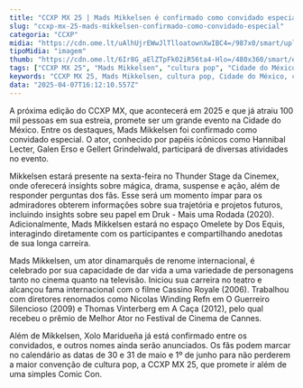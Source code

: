 ```yaml
---
title: "CCXP MX 25 | Mads Mikkelsen é confirmado como convidado especial"
slug: "ccxp-mx-25-mads-mikkelsen-confirmado-como-convidado-especial"
categoria: "CCXP"
midia: "https://cdn.ome.lt/uAlhUjrEWwJlTlloatownXwIBC4=/987x0/smart/uploads/conteudo/fotos/WhatsApp_Image_2025-04-07_at_12.39.19_PM.jpeg"
tipoMidia: "imagem"
thumb: "https://cdn.ome.lt/6Ir8G_aElZTpFk02iR56ta4-Hlo=/480x360/smart/extras/conteudos/mads-mikkelsen-rogue-one-pic.jpg"
tags: ["CCXP MX 25", "Mads Mikkelsen", "cultura pop", "Cidade do México", "convenção de fãs", "filmes e séries", "ator dinamarquês", "Comic Con"]
keywords: "CCXP MX 25, Mads Mikkelsen, cultura pop, Cidade do México, convenção de fãs, filmes e séries, ator dinamarquês, Comic Con"
data: "2025-04-07T16:12:10.557Z"
---
```


A próxima edição do CCXP MX, que acontecerá em 2025 e que já atraiu 100 mil pessoas em sua estreia, promete ser um grande evento na Cidade do México. Entre os destaques, Mads Mikkelsen foi confirmado como convidado especial. O ator, conhecido por papéis icônicos como Hannibal Lecter, Galen Erso e Gellert Grindelwald, participará de diversas atividades no evento.

Mikkelsen estará presente na sexta-feira no Thunder Stage da Cinemex, onde oferecerá insights sobre mágica, drama, suspense e ação, além de responder perguntas dos fãs. Esse será um momento ímpar para os admiradores obterem informações sobre sua trajetória e projetos futuros, incluindo insights sobre seu papel em Druk - Mais uma Rodada (2020). Adicionalmente, Mads Mikkelsen estará no espaço Omelete by Dos Equis, interagindo diretamente com os participantes e compartilhando anedotas de sua longa carreira.

Mads Mikkelsen, um ator dinamarquês de renome internacional, é celebrado por sua capacidade de dar vida a uma variedade de personagens tanto no cinema quanto na televisão. Iniciou sua carreira no teatro e alcançou fama internacional com o filme Cassino Royale (2006). Trabalhou com diretores renomados como Nicolas Winding Refn em O Guerreiro Silencioso (2009) e Thomas Vinterberg em A Caça (2012), pelo qual recebeu o prêmio de Melhor Ator no Festival de Cinema de Cannes.

Além de Mikkelsen, Xolo Maridueña já está confirmado entre os convidados, e outros nomes ainda serão anunciados. Os fãs podem marcar no calendário as datas de 30 e 31 de maio e 1º de junho para não perderem a maior convenção de cultura pop, a CCXP MX 25, que promete ir além de uma simples Comic Con.